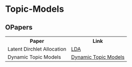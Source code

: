 # Topic-Models
<H2>OPapers</H2>
<table style="width:100%">
  <tr>
    <th>Paper</th>
    <th>Link</th>
  </tr>

   <tr>
    <td>Latent Dirchlet Allocation</td>
    <td><a href = "http://www.jmlr.org/papers/volume3/blei03a/blei03a.pdf"> LDA </a></td>
  </tr>
     <tr>
    <td>Dynamic Topic Models</td>
    <td><a href = "https://mimno.infosci.cornell.edu/info6150/readings/dynamic_topic_models.pdf"> Dynamic Topic Models</a></td>
  </tr>
  
</table>
